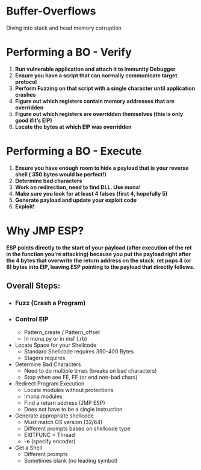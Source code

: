 # Buffer-Overflows
Diving into stack and head memory corruption

# Performing a BO - Verify
1. **Run vulnerable application and attach it to Immunity Debugger**
2. **Ensure you have a script that can normally communicate target protocol**
3. **Perform Fuzzing on that script with a single character until application crashes**
1. **Figure out which registers contain memory addresses that are overridden**
2. **Figure out which registers are overridden themselves (this is only good ifit’s EIP)**
4. **Locate the bytes at which EIP was overridden**

# Performing a BO - Execute

1. **Ensure you have enough room to hide a payload that is your reverse shell ( 350 bytes would be perfect!)**
2. **Determine bad characters**
3. **Work on redirection, need to find DLL. Use mona!**
4. **Make sure you look for at least 4 falses (first 4, hopefully 5)**
5. **Generate payload and update your exploit code**
6. **Exploit!**

# Why JMP ESP?

**ESP points directly to the start of your payload (after execution of the ret in the function you're attacking) because you put the payload right after the 4 bytes that overwrite the return address on the stack. ret pops 4 (or 8) bytes into EIP, leaving ESP pointing to the payload that directly follows.**

## Overall Steps:
- ### Fuzz (Crash a Program)
- ### Control EIP
    - Pattern_create / Pattern_offset
    - In mona.py or in msf (.rb)
- Locate Space for your Shellcode
    - Standard Shellcode requires 350-400 Bytes
    - Stagers requires
- Determine Bad Characters
    - Need to do multiple times (breaks on bad characters)
    - Stop when see FE, FF (or end non-bad chars)
- Redirect Program Execution
    - Locate modules without protections
    - !mona modules
    - Find a return address (JMP ESP)
    - Does not have to be a single instruction
- Generate appropriate shellcode
    - Must match OS version (32/64)
    - Different prompts based on shellcode type
    - EXITFUNC = Thread
    - -e (specify encoder)
- Get a Shell
    - Different prompts
    - Sometimes blank (no leading symbol)
